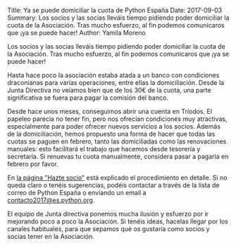 Title: Ya se puede domiciliar la cuota de Python España
Date: 2017-09-03
Summary: Los socios y las socias lleváis tiempo pidiendo poder domiciliar la cuota de la Asociación. Tras mucho esfuerzo, al fin podemos comunicaros que ¡ya se puede hacer!
Author: Yamila Moreno


Los socios y las socias lleváis tiempo pidiendo poder domiciliar la cuota de la Asociación. Tras mucho esfuerzo, al fin podemos comunicaros que ¡ya se puede hacer!

Hasta hace poco la asociación estaba atada a un banco con condiciones draconianas para varias operaciones, entre ellas la domiciliación. Desde la Junta Directiva no veíamos bien que de los 30€ de la cuota, una parte significativa se fuera para pagar la comisión del banco.

Desde hace unos meses, conseguimos abrir una cuenta en Tríodos. El papeleo parecía no tener fin, pero nos ofrecían condiciones muy atractivas, especialmente para poder ofrecer nuevos servicios a los socios. Además de la domiciliación, hemos propuesto una forma de hacer que todas las cuotas se paguen en febrero, tanto las domiciliadas como las renovaciones manuales: esto facilitará el trabajo que hacemos desde tesorería y secretaría. Si renuevas tu cuota manualmente, considera pasar a pagarla en febrero por favor.

En <a href="https://es.python.org/pages/hazte-socio.html" target="_blank">la página "Hazte socio"</a> está explicado el procedimiento en detalle. Si no queda claro o tenéis sugerencias, podéis contactar a través de la lista de correo de Python España o enviando un email a <a href="mailto:contacto2017@es.python.org">contacto2017@es.python.org</a>.

El equipo de Junta directiva ponemos mucha ilusión y esfuerzo por ir mejorando poco a poco la Asociación. Si tenéis ideas, hacelas llegar por los canales habituales, para que sepamos qué os gustaría como socios y socias tener en la Asociación.
